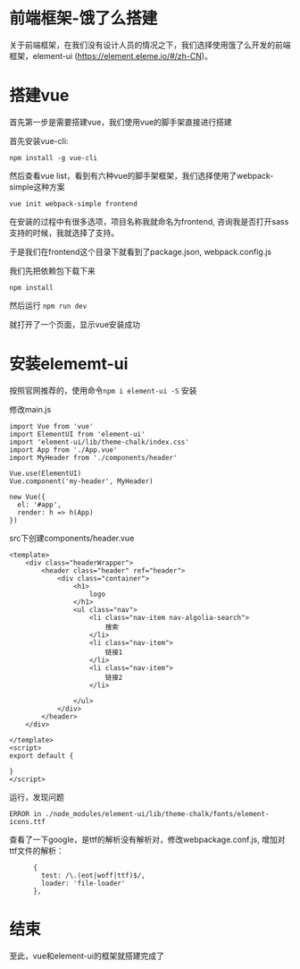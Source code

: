 # 前端框架-饿了么搭建

关于前端框架，在我们没有设计人员的情况之下，我们选择使用饿了么开发的前端框架，element-ui (https://element.eleme.io/#/zh-CN)。

# 搭建vue

首先第一步是需要搭建vue，我们使用vue的脚手架直接进行搭建

首先安装vue-cli:
```
npm install -g vue-cli
```
然后查看vue list，看到有六种vue的脚手架框架，我们选择使用了webpack-simple这种方案

```
vue init webpack-simple frontend
```

在安装的过程中有很多选项，项目名称我就命名为frontend, 咨询我是否打开sass支持的时候，我就选择了支持。

于是我们在frontend这个目录下就看到了package.json, webpack.config.js

我们先把依赖包下载下来

```
npm install
```

然后运行 `npm run dev`

就打开了一个页面，显示vue安装成功

# 安装elememt-ui

按照官网推荐的，使用命令`npm i element-ui -S` 安装

修改main.js

```
import Vue from 'vue'
import ElementUI from 'element-ui'
import 'element-ui/lib/theme-chalk/index.css'
import App from './App.vue'
import MyHeader from './components/header'

Vue.use(ElementUI)
Vue.component('my-header', MyHeader)

new Vue({
  el: '#app',
  render: h => h(App)
})

```

src下创建components/header.vue
```
<template>
    <div class="headerWrapper">
        <header class="header" ref="header">
            <div class="container">
                <h1>
                    logo
                </h1>
                <ul class="nav">
                    <li class="nav-item nav-algolia-search">
                        搜索
                    </li>
                    <li class="nav-item">
                        链接1
                    </li>
                    <li class="nav-item">
                        链接2
                    </li>
                    
                </ul>
            </div>
        </header>
    </div>

</template>
<script>
export default {
    
}
</script>

```
运行，发现问题

```
ERROR in ./node_modules/element-ui/lib/theme-chalk/fonts/element-icons.ttf
```

查看了一下google，是ttf的解析没有解析对，修改webpackage.conf.js, 增加对ttf文件的解析：
```
      {
        test: /\.(eot|woff|ttf)$/,
        loader: 'file-loader'
      },
```

# 结束

至此，vue和element-ui的框架就搭建完成了